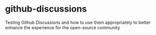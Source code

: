 # github-discussions
Testing Github Discussions and how to use them appropriately to better enhance the experience for the open-source community
